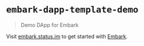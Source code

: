 # `embark-dapp-template-demo`

> Demo DApp for Embark

Visit [embark.status.im](https://embark.status.im/) to get started with
[Embark](https://github.com/embark-framework/embark).
